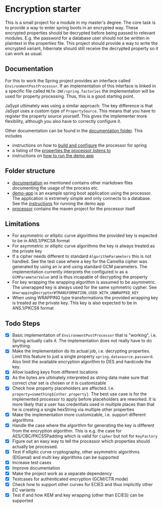 # Encryption starter

This is a small project for a module in my master's degree.
The core task is to provide a way to enter spring boots in an encrypted way.
These encrypted properties should be decrypted before being passed to relevant modules.
E.g. the password for a database user should not be written in plaintext in the properties file.
This project should provide a way to write the encrypted variant, hibernate should still receive the decrypted property
so it can work as usual.

## Documentation

For this to work the Spring project provides an interface called `EnvironmentPostProcessor`.
If an implementation of this interface is linked in a specific file called `META-INF/spring.factories` the
implementation will be used for property processing.
Thus, this is a good starting point.

JaSypt ultimately was using a similar approach.
The key difference is that JaSypt uses a custom type of `PropertySource`.
This means that you have to register the property source yourself.
This gives the implementer more flexibility, although you also have to correctly configure it.

Other documentation can be found in the [documentation folder](documentation).
This includes

* instructions on how to [build and configure](documentation/getting_started.md) the processor for spring
* a listing of the [properties the processor listens to](documentation/configuration.md)
* instructions on [how to run the demo app](documentation/running_demo_app.md)

## Folder structure

* [documentation](documentation) as mentioned contains other markdown files documenting the usage of the process etc.
* [demo-app](demo-app) is an example spring boot application using the processor. The application is extremely simple
  and only connects to a database. See the [instructions](documentation/running_demo_app.md) for running the demo app
* [processor](processor) contains the maven project for the processor itself

## Limitations

* For asymmetric or elliptic curve algorithms the provided key is expected to be in ANS.1/PKCS8 format
* For asymmetric or elliptic curve algorithms the key is always treated as the private key
* If a cipher needs different to standard `AlgorithmParameters` this is not handled. See the test case where a key for
  the Camellia cipher was generated by using an iv and using standard GCM parameters. The implementation currently
  interprets the configured iv as a `GCMParameterValue` and is thus incapable of decrypting the property
* For key wrapping the wrapping algorithm is assumed to be asymmetric. The unwrapped key is always used for the same
  symmetric cypher. See `UnwrappingDecryptor#TRANSFORMATION_USED_WITH_UNWRAPPED_KEY`
* When using WRAPPING type transformations the provided wrapping key is treated as the private key. This key is also
  expected to be in ANS.1/PKCS8 format

## Todo Steps

- [x] Basic implementation of `EnvironmentPostProcessor` that is "working", i.e. Spring actually calls it. The
  implementation does not really have to do anything.
- [x] Make the implementation do its actual job, i.e. decrypting properties. Limit this feature to just a single
  property `spring.datasource.password`. Also limit the available encryption algorithm to DES and hardcode the key.
- [x] Allow loading keys from different locations
- [x] As the bytes are ultimately interpreted as string data make sure that correct char set is chosen or it is
  customizable
- [x] Check how property placeholders are affected. I.e. `property=something${other.property}`. The best use case is for
  the implemented processor to apply before placeholders are reworked. It is more likely that a user has credentials
  used in multiple places than that he is creating a single hexString via multiple other properties
- [x] Make the implementation more customizable, i.e. support different algorithms
- [x] Handle the case where the algorithm for generating the key is different from the encryption algorithm. This is
  e.g. the case for AES/CBC/PKCS5Padding which is valid for `Cipher` but not for `KeyFactory`
- [x] Figure out an easy way to tell the processor which properties should actually be processed.
- [x] Test if elliptic curve cryptography, other asymmetric algorithms (ElGamal) and multi key algorithms can be
  supported
- [x] Increase test cases
- [x] Improve documentation
- [x] Make the project work as a separate dependency
- [x] Testcases for authenticated encryption (GCM/CTR mode)
- [x] Check how to support other curves for ECIES and thus implicitly other EC variants
- [x] Test if and how KEM and key wrapping (other than ECIES) can be supported
